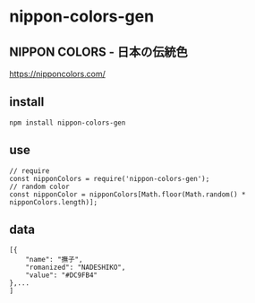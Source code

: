 # nippon-colors-gen

## NIPPON COLORS - 日本の伝統色
https://nipponcolors.com/


## install
```
npm install nippon-colors-gen
```

## use
```
// require
const nipponColors = require('nippon-colors-gen');
// random color
const nipponColor = nipponColors[Math.floor(Math.random() * nipponColors.length)];
```

## data
```
[{
	"name": "撫子",
	"romanized": "NADESHIKO",
	"value": "#DC9FB4"
},...
]
```
